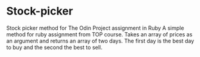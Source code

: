 # Stock-picker
Stock picker method for The Odin Project assignment in Ruby
A simple method for ruby assignment from TOP course. Takes an array of prices as an argument and returns an array of two days. The first day is the best day to buy and the second the best to sell. 
